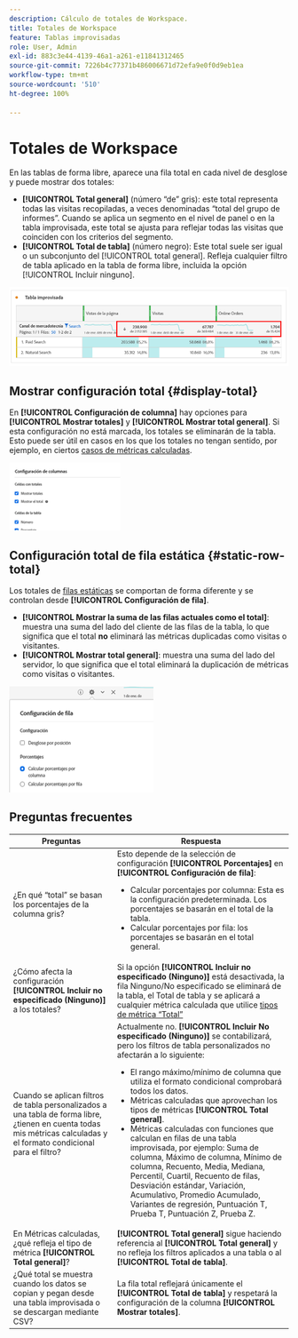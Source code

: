 ```yaml
---
description: Cálculo de totales de Workspace.
title: Totales de Workspace
feature: Tablas improvisadas
role: User, Admin
exl-id: 883c3e44-4139-46a1-a261-e11841312465
source-git-commit: 7226b4c77371b486006671d72efa9e0f0d9eb1ea
workflow-type: tm+mt
source-wordcount: '510'
ht-degree: 100%

---
```


# Totales de Workspace

En las tablas de forma libre, aparece una fila total en cada nivel de desglose y puede mostrar dos totales:

* **[!UICONTROL Total general]** (número “de” gris): este total representa todas las visitas recopiladas, a veces denominadas “total del grupo de informes”. Cuando se aplica un segmento en el nivel de panel o en la tabla improvisada, este total se ajusta para reflejar todas las visitas que coinciden con los criterios del segmento.
* **[!UICONTROL Total de tabla]** (número negro): Este total suele ser igual o un subconjunto del [!UICONTROL total general]. Refleja cualquier filtro de tabla aplicado en la tabla de forma libre, incluida la opción [!UICONTROL Incluir ninguno].

![](assets/total-row.png)

## Mostrar configuración total {#display-total}

En **[!UICONTROL Configuración de columna]** hay opciones para **[!UICONTROL Mostrar totales]** y **[!UICONTROL Mostrar total general]**. Si esta configuración no está marcada, los totales se eliminarán de la tabla. Esto puede ser útil en casos en los que los totales no tengan sentido, por ejemplo, en ciertos [casos de métricas calculadas](https://experienceleague.adobe.com/docs/analytics/components/calculated-metrics/calcmetrics-reference/cm-totals.html?lang=es).

![](assets/column-settings-total.png)

## Configuración total de fila estática {#static-row-total}

Los totales de [filas estáticas](https://experienceleague.adobe.com/docs/analytics/analyze/analysis-workspace/visualizations/freeform-table/column-row-settings/manual-vs-dynamic-rows.html?lang=es) se comportan de forma diferente y se controlan desde **[!UICONTROL Configuración de fila]**.

* **[!UICONTROL Mostrar la suma de las filas actuales como el total]**: muestra una suma del lado del cliente de las filas de la tabla, lo que significa que el total **no** eliminará las métricas duplicadas como visitas o visitantes.
* **[!UICONTROL Mostrar total general]**: muestra una suma del lado del servidor, lo que significa que el total eliminará la duplicación de métricas como visitas o visitantes.

![](assets/static-rows.png)

## Preguntas frecuentes

| Preguntas | Respuesta |
|---|---|
| ¿En qué “total” se basan los porcentajes de la columna gris? | Esto depende de la selección de configuración **[!UICONTROL Porcentajes]** en **[!UICONTROL Configuración de fila]**:<ul><li>Calcular porcentajes por columna: Esta es la configuración predeterminada. Los porcentajes se basarán en el total de la tabla.</li><li>Calcular porcentajes por fila: los porcentajes se basarán en el total general.</li></ul> |
| ¿Cómo afecta la configuración **[!UICONTROL Incluir no especificado (Ninguno)]** a los totales? | Si la opción **[!UICONTROL Incluir no especificado (Ninguno)]** está desactivada, la fila Ninguno/No especificado se eliminará de la tabla, el Total de tabla y se aplicará a cualquier métrica calculada que utilice [tipos de métrica “Total”](https://experienceleague.adobe.com/docs/analytics/components/calculated-metrics/calcmetric-workflow/m-metric-type-alloc.html?lang=es) |
| Cuando se aplican filtros de tabla personalizados a una tabla de forma libre, ¿tienen en cuenta todas mis métricas calculadas y el formato condicional para el filtro? | Actualmente no. **[!UICONTROL Incluir No especificado (Ninguno)]** se contabilizará, pero los filtros de tabla personalizados no afectarán a lo siguiente:<ul><li>El rango máximo/mínimo de columna que utiliza el formato condicional comprobará todos los datos.</li><li>Métricas calculadas que aprovechan los tipos de métricas **[!UICONTROL Total general]**.</li><li>Métricas calculadas con funciones que calculan en filas de una tabla improvisada, por ejemplo: Suma de columna, Máximo de columna, Mínimo de columna, Recuento, Media, Mediana, Percentil, Cuartil, Recuento de filas, Desviación estándar, Variación, Acumulativo, Promedio Acumulado, Variantes de regresión, Puntuación T, Prueba T, Puntuación Z, Prueba Z.</li></ul> |
| En Métricas calculadas, ¿qué refleja el tipo de métrica **[!UICONTROL Total general]**? | **[!UICONTROL Total general]** sigue haciendo referencia al **[!UICONTROL Total general]** y no refleja los filtros aplicados a una tabla o al **[!UICONTROL Total de tabla]**. |
| ¿Qué total se muestra cuando los datos se copian y pegan desde una tabla improvisada o se descargan mediante CSV? | La fila total reflejará únicamente el **[!UICONTROL Total de tabla]** y respetará la configuración de la columna **[!UICONTROL Mostrar totales]**. |
